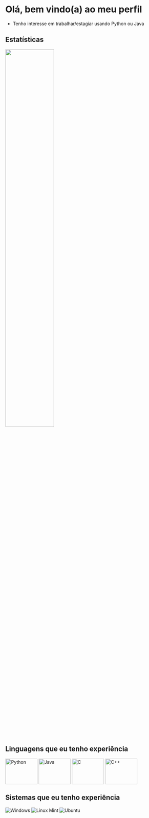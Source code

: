 # Olá, bem vindo(a) ao meu perfil

- Tenho interesse em trabalhar/estagiar usando Python ou Java

## Estatísticas

<div>
  <a href="https://github.com/joaogiacometti">
    <img align="center" width="55%" src="https://github-readme-stats.vercel.app/api?username=joaogiacometti&show_icons=true&theme=github_dark&count_private=true" />
  </a>
  <!--
  <a href="https://github.com/joaogiacometti">
    <img align="center" width="50%" src="https://github-readme-stats.vercel.app/api/top-langs/?username=joaogiacometti&layout=compact&theme=github_dark&count_private=true" />
</a>
-->
</div>



## Linguagens que eu tenho experiência
<div>

  <div style="display: inline_block">

  <a href="https://github.com/joaogiacometti/ToolsApp"><img align="center" alt="Python" height=80, width=100 src="https://cdn.jsdelivr.net/gh/devicons/devicon/icons/python/python-original-wordmark.svg" /></a>
  <img align="center" alt="Java" height=80, width=100 src="https://cdn.jsdelivr.net/gh/devicons/devicon/icons/java/java-original-wordmark.svg" />
  <img align="center" alt="C" height=80, width=100 src="https://cdn.jsdelivr.net/gh/devicons/devicon/icons/c/c-original.svg" />
  <img align="center" alt="C++" height=80, width=100 src="https://cdn.jsdelivr.net/gh/devicons/devicon/icons/cplusplus/cplusplus-original.svg" />
  </div>
  
  

</div>


## Sistemas que eu tenho experiência

<div>

  <img align="center" alt="Windows" src="https://img.shields.io/badge/Windows-0078D6?style=for-the-badge&logo=windows&logoColor=white" />
  <img align="center" alt="Linux Mint" src="https://img.shields.io/badge/Linux_Mint-87CF3E?style=for-the-badge&logo=linux-mint&logoColor=white" />
  <img align="center" alt="Ubuntu" src="https://img.shields.io/badge/Ubuntu-E95420?style=for-the-badge&logo=ubuntu&logoColor=white" />
  
</div>
 
  


